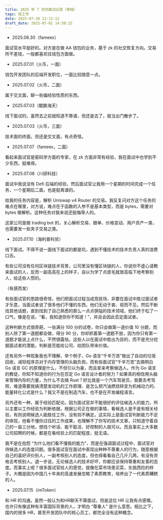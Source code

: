 ```yaml
---
title: 2025 年 7 月的面试记录（草稿）
tags: 找工作
date: 2025-07-30 12:12:12
draft_date: 2025-07-01 14:50:15
---
```



- 2025.06.30（fameex）

面试官水平挺好的。对方是在做 AA 钱包的业务，基于 zk 的社交恢复方向。交易所不差钱，一般都喜欢往钱包方面做。

- 2025.07.01（火币，一面）

钱包开发团队的后端开发职位，一面比较随意一点。

- 2025.07.02（火币，二面）

属于交叉面，聊一些偏经验性质的东西。

- 2025.07.03（鲲鹏海天）

线下面试的，虽然去之前就知道不靠谱，但还是去了，就当出门散步了。

- 2025.07.03（火币，三面）

技术面的终面，但还是交叉面，有点奇怪。

- 2025.07.07（fameex，二面）

看起来面试官是密码学方面的专家，在 zk 方面非常有经验，我在面试中也学到不少东西，挺难得。

- 2025.07.08（川研科技）

面试中我说没有 Defi 后端的经验，然后面试官让我用一个星期的时间完成一个任务，一个星期后二面，也是挺离谱的。

给我的任务内容是，解析 Uniswap v4 Router 的交易。我反复问对方这个任务的难点在哪里，对方说，难点在于函数的入参不是基本类型，而是 bytes，需要对 bytes 做解析。这种任务对我来说还挺侮辱人的。

这家公司是做 trading bot 的，关心解析交易、跟单、价格变动、用户资产一类，也需要发一些夹子交易之类。

- 2025.07.10（海利普科贸）

线下面试。不得不说一面线下面试的都是坑，遇到不懂技术的技术负责人真的浪费口舌。

有些公司没有任何区块链技术背景，公司里没有懂区块链的人，你说你不虚心请教来面试的人，反而一副高高在上的样子，自以为学了点皮毛就居高临下地考察别人，给这些人惯的。

（有感而发）

有些面试官的思路很奇怪，他们把面试过程当成竞技场，非要在面试中胜过面试者才乐意，当面试者说了很多他们不懂的东西，他们无动于衷、视而不见，然后不断找其他话题，直到找到了自己熟悉的那么一点点狭隘的技术领域，他们终于松了一口气，像是在说，“看，我知道但你不知道！”，并且会因此否定面试者。 

这种判断方式很奇葩，一张满分 100 分的试卷，你只会做第一道价值 10 分题，而别人除了第一道题都会做，得分 90 分，你却抓着第一道题不放，因为你只有第一道题才能说上点什么，不然很露怯。这些人以在面试中胜出为目的，而不是充分挖掘面试者的潜能，判断是否能给公司、给团队带来价值。

还有另外一种现象我也不理解，举个例子，Go 语言“千辛万苦”做出了自动的垃圾回收，减轻程序员对于内存管理的头脑负担。而有些面试官“千辛万苦”去搞明白 Go 语言 GC 的原理是什么，不但引以为豪，而且拿来考察候选人。作为 Go 语言的教徒，你知不知道你的行为在否定 Go 语言设计者的努力？如果真的相信用头脑来管理内存的力量，为什么不去搞 Rust？好比我是一个汽车驾驶员，我要去考驾照，难道需要我搞清楚发动机的工作原理、是怎么把汽油燃烧转变为机械动力的、能量转化公式是什么？我又不是在制造汽车，也不是在开发编程语言。

另外还有一种，属于经验匹配论。因为面试官并不能很好的评估候选人的能力，所以主要以工作经验为判断依据，根据公司正在做的事情，看候选人是不是有相关经验，有则说明候选人能胜任工作，没有则不确定。这实际上是面试官判断能力不足的体现，他看不懂你过往的工作成果，也理解不了你写的技术文章，只知道守着自己的一亩三分地，想找个听话、能干脏活、好控制的人就可以。而且事实上大多数公司招聘的时候，都是在看经验上的匹配程度，挺无语。

我不是在抱怨 “为什么他们看不懂我的能力”，而是在强调面试过程中，面试官对待候选人的态度问题。很多面试官在面试中表现出种种不尊重人的行为，随意根据自己的喜好评价别人，一副考核别人的态度，但也得看看自己几斤几两，有没有资格去考核别人。退一步说，无论候选人的技术好坏，你都应该保持尊重和友善的态度。而事实上呢？很多面试官给人的感觉，就像在菜市场里买菜，东挑西捡的样子。大概是因为中国几十年来的高速发展忽略了素质教育，培养出了一代素质糟糕的人。

- 2025.07.15（imToken）

和 HR 的沟通。虽然一般认为和HR聊天不算面试，但是这位 HR 让我有点感慨，也许只有像这种有丰富国际背景的人，才明白 “尊重人” 是什么意思。相比之下，国内的很多 HR，甚至开发团队中的核心员工，都完全没有这种概念。


